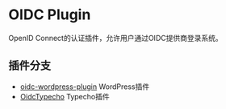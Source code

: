 # OIDC Plugin

OpenID Connect的认证插件，允许用户通过OIDC提供商登录系统。

## 插件分支

- [oidc-wordpress-plugin](oidc-wordpress-plugin) WordPress插件
- [OidcTypecho](OidcTypecho) Typecho插件

